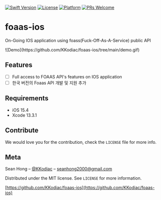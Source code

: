 [![Swift Version][swift-image]][swift-url]
[![License][license-image]][license-url] 
[![Platform](https://img.shields.io/cocoapods/p/LFAlertController.svg?style=flat)](http://cocoapods.org/pods/LFAlertController)
[![PRs Welcome](https://img.shields.io/badge/PRs-welcome-brightgreen.svg?style=flat-square)](http://makeapullrequest.com)

# foaas-ios

On-Going IOS application using foass(Fuck-Off-As-A-Service) public API

<p align="row">
![Demo](https://github.com/KKodiac/foaas-ios/tree/main/demo.gif)
</p>

## Features

- [ ] Full access to FOAAS API's features on IOS application
- [ ] 한국 버전의 Foaas API 개발 및 지원 추가

## Requirements

- iOS 15.4
- Xcode 13.3.1

## Contribute

We would love you for the contribution, check the ``LICENSE`` file for more info.

## Meta

Sean Hong – [@KKodiac](https://github.com/KKodiac) – seanhong2000@gmail.com

Distributed under the MIT license. See ``LICENSE`` for more information.

[https://github.com/KKodiac/foaas-ios](https://github.com/KKodiac/foaas-ios)

[swift-image]:https://img.shields.io/badge/swift-5.0-orange.svg
[swift-url]: https://swift.org/
[license-image]: https://img.shields.io/badge/License-MIT-blue.svg
[license-url]: LICENSE
[codebeat-image]: https://codebeat.co/badges/c19b47ea-2f9d-45df-8458-b2d952fe9dad
[codebeat-url]: https://codebeat.co/projects/github-com-vsouza-awesomeios-com